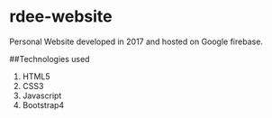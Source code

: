 # rdee-website
Personal Website developed in 2017 and hosted on Google firebase.

##Technologies used
1. HTML5
2. CSS3
3. Javascript
4. Bootstrap4
